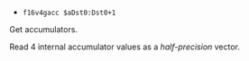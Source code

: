 * `f16v4gacc $aDst0:Dst0+1`

Get accumulators.

Read 4 internal accumulator values as a *half-precision* vector.
